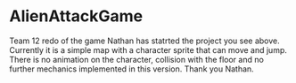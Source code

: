 # AlienAttackGame
Team 12 redo of the game 
Nathan has statrted the project you see above. Currently it is a simple map with a character sprite that can move and jump.
There is no animation on the character, collision with the floor and no further mechanics implemented in this version. Thank you Nathan.
